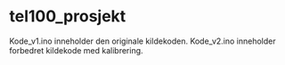 # tel100_prosjekt

Kode_v1.ino inneholder den originale kildekoden.
Kode_v2.ino inneholder forbedret kildekode med kalibrering. 
